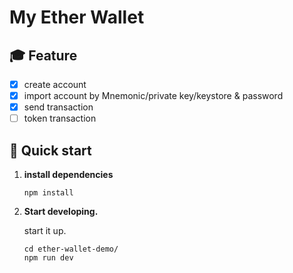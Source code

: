 # My Ether Wallet

## 🎓 Feature

- [x] create account
- [x] import account by Mnemonic/private key/keystore & password
- [x] send transaction
- [ ] token transaction

## 🚀 Quick start

1.  **install dependencies**

    ```shell
    npm install
    ```

2.  **Start developing.**

    start it up.

    ```shell
    cd ether-wallet-demo/
    npm run dev
    ```
